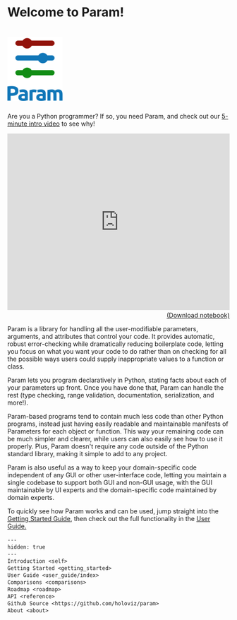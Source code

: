 # Welcome to Param!

<h1><img src="_static/logo_stacked.png" width="125"></h1>

Are you a Python programmer? If so, you need Param, and check out our <a href="https://youtu.be/KP9bRmzinaY">5-minute intro video</a> to see why!

<div align="right" style="margin-right:10% margin-left:10%;">
    <iframe width="100%" height="400" src="https://www.youtube.com/embed/KP9bRmzinaY" title="Param: Python Parameters" frameborder="0" allow="accelerometer; clipboard-write; encrypted-media; gyroscope; picture-in-picture" allowfullscreen></iframe>
    <a href="https://tinyurl.com/parampromo">(Download notebook)</a>
</div>

Param is a library for handling all the user-modifiable parameters, arguments, and attributes that control your code. It provides automatic, robust error-checking while dramatically reducing boilerplate code, letting you focus on what you want your code to do rather than on checking for all the possible ways users could supply inappropriate values to a function or class.

Param lets you program declaratively in Python, stating facts about each of your parameters up front. Once you have done that, Param can handle the rest (type checking, range validation, documentation, serialization, and more!). 

Param-based programs tend to contain much less code than other Python programs, instead just having easily readable and maintainable manifests of Parameters for each object or function.  This way your remaining code can be much simpler and clearer, while users can also easily see how to use it properly. Plus, Param doesn't require any  code outside of the Python standard library, making it simple to add to any project. 

Param is also useful as a way to keep your domain-specific code independent of any GUI or other user-interface code, letting you maintain a single codebase to support both GUI and non-GUI usage, with the GUI maintainable by UI experts and the domain-specific code maintained by domain experts.

To quickly see how Param works and can be used, jump straight into the [Getting Started Guide](getting_started), then check out the full functionality in the [User Guide.](user_guide/index)

```{toctree}
---
hidden: true
---
Introduction <self>
Getting Started <getting_started>
User Guide <user_guide/index>
Comparisons <comparisons>
Roadmap <roadmap>
API <reference>
Github Source <https://github.com/holoviz/param>
About <about>
```
